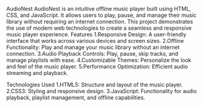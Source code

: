AudioNest
AudioNest is an intuitive offline music player built using HTML, CSS, and JavaScript. It allows users to play, pause, and manage their music library without requiring an internet connection. This project demonstrates the use of modern web technologies to create a seamless and responsive music player experience.
Features
1.Responsive Design: A user-friendly interface that works across various devices and screen sizes.
2.Offline Functionality: Play and manage your music library without an internet connection.
3.Audio Playback Controls: Play, pause, skip tracks, and manage playlists with ease.
4.Customizable Themes: Personalize the look and feel of the music player.
5.Performance Optimization: Efficient audio streaming and playback.

Technologies Used
1.HTML5: Structure and layout of the music player.
2.CSS3: Styling and responsive design.
3.JavaScript: Functionality for audio playback, playlist management, and offline capabilities.
